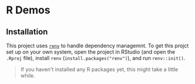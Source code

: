 # R Demos


## Installation

This project uses [`renv`](https://rstudio.github.io/renv/articles/renv.html) to handle dependency managemnt. To get this projct set up on your own system, open the project in RStudio (and open the `.Rproj` file), install `renv` (`install.packages("renv")`), and run `renv::init()`. 

> If you haven't installed any R packages yet, this might take a little while.

